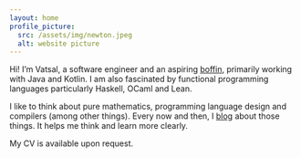 ```yaml
---
layout: home
profile_picture:
  src: /assets/img/newton.jpeg
  alt: website picture
---
```


<p>
  Hi! I’m Vatsal, a software engineer and an aspiring <a href="https://en.wikipedia.org/wiki/Boffin">boffin</a>, primarily working with Java and Kotlin. I am also fascinated by functional programming languages particularly Haskell, OCaml and Lean.
</p>

<p>
  I like to think about pure mathematics, programming language design and compilers (among other things). Every now and then, I <a href="https://renaissancenerdblog.wordpress.com/">blog</a> about those things. It helps me think and learn more clearly.
</p>

<p>My CV is available upon request.</p>
